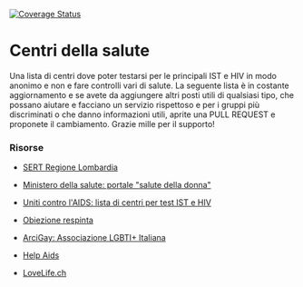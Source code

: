 [![Coverage Status](https://coveralls.io/repos/github/mirai-plus/health-centres/badge.svg?branch=main)](https://coveralls.io/github/mirai-plus/health-centres?branch=main)

# Centri della salute
Una lista di centri dove poter testarsi per le principali IST e HIV in modo anonimo e non e fare controlli vari di salute. La seguente lista è in costante aggiornamento e se avete da aggiungere altri posti utili di qualsiasi tipo, che possano aiutare e facciano un servizio rispettoso e per i gruppi più discriminati o che danno informazioni utili, aprite una PULL REQUEST e proponete il cambiamento. Grazie mille per il supporto!


### Risorse

- [SERT Regione Lombardia](https://www.dati.lombardia.it/Famiglia/Elenco-SERT/ce49-g3mw)

- [Ministero della salute: portale "salute della donna"](http://www.salute.gov.it/portale/donna/consultoriDonna.jsp?lingua=italiano&id=4524&area=Salute%20donna&menu=consultori)

- [Uniti contro l'AIDS: lista di centri per test IST e HIV](https://www.uniticontrolaids.it/aids-ist/test/dove.aspx)

- [Obiezione respinta](https://obiezionerespinta.info/)

- [ArciGay: Associazione LGBTI+ Italiana](https://www.arcigay.it/sedi/)

- [Help Aids](http://www.helpaids.it/dove)

- [LoveLife.ch](https://www.lovelife.ch/it/sesso-si-ma-sicuro-tutto-sul-safer-sex/)
